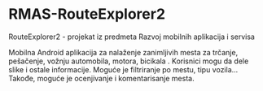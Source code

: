 # RMAS-RouteExplorer2

RouteExplorer2 - projekat iz predmeta Razvoj mobilnih aplikacija i servisa

Mobilna Android aplikacija za nalaženje zanimljivih mesta za trčanje, pešačenje, vožnju automobila, motora, bicikala . Korisnici mogu da dele slike i ostale informacije. Moguće je filtriranje po mestu, tipu vozila... Takođe, moguće je ocenjivanje i komentarisanje mesta.
